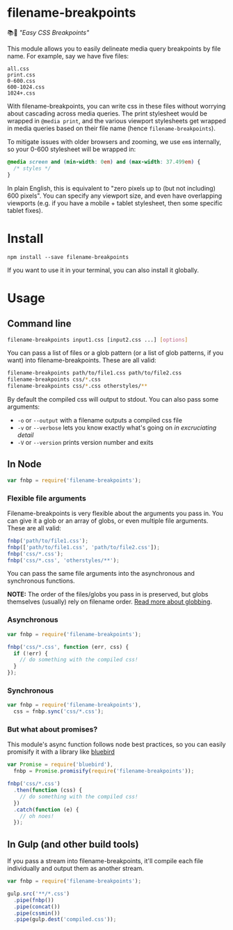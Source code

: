 # filename-breakpoints
📚📲 _"Easy CSS Breakpoints"_

This module allows you to easily delineate media query breakpoints by file name. For example, say we have five files:

```
all.css
print.css
0-600.css
600-1024.css
1024+.css
```

With filename-breakpoints, you can write css in these files without worrying about cascading across media queries. The print stylesheet would be wrapped in `@media print`, and the various viewport stylesheets get wrapped in media queries based on their file name (hence `filename-breakpoints`).

To mitigate issues with older browsers and zooming, we use `em`s internally, so your 0-600 stylesheet will be wrapped in:

```css
@media screen and (min-width: 0em) and (max-width: 37.499em) {
  /* styles */
}
```

In plain English, this is equivalent to "zero pixels up to (but not including) 600 pixels". You can specify any viewport size, and even have overlapping viewports (e.g. if you have a mobile + tablet stylesheet, then some specific tablet fixes).

# Install

```
npm install --save filename-breakpoints
```

If you want to use it in your terminal, you can also install it globally.

# Usage

## Command line

```bash
filename-breakpoints input1.css [input2.css ...] [options]
```

You can pass a list of files or a glob pattern (or a list of glob patterns, if you want) into filename-breakpoints. These are all valid:

```bash
filename-breakpoints path/to/file1.css path/to/file2.css
filename-breakpoints css/*.css
filename-breakpoints css/*.css otherstyles/**
```

By default the compiled css will output to stdout. You can also pass some arguments:

* `-o` or `--output` with a filename outputs a compiled css file
* `-v` or `--verbose` lets you know exactly what's going on _in excruciating detail_
* `-V` or `--version` prints version number and exits

## In Node

```js
var fnbp = require('filename-breakpoints');
```

### Flexible file arguments

Filename-breakpoints is very flexible about the arguments you pass in. You can give it a glob or an array of globs, or even multiple file arguments. These are all valid:

```js
fnbp('path/to/file1.css');
fnbp(['path/to/file1.css', 'path/to/file2.css']);
fnbp('css/*.css');
fnbp('css/*.css', 'otherstyles/**');
```

You can pass the same file arguments into the asynchronous and synchronous functions.

**NOTE:** The order of the files/globs you pass in is preserved, but globs themselves (usually) rely on filename order. [Read more about globbing](https://www.npmjs.com/package/glob#glob-primer).

### Asynchronous

```js
var fnbp = require('filename-breakpoints');

fnbp('css/*.css', function (err, css) {
  if (!err) {
    // do something with the compiled css!
  }
});
```

### Synchronous

```js
var fnbp = require('filename-breakpoints'),
  css = fnbp.sync('css/*.css');
```

### But what about promises?

This module's async function follows node best practices, so you can easily promisify it with a library like [bluebird](https://github.com/petkaantonov/bluebird)

```js
var Promise = require('bluebird'),
  fnbp = Promise.promisify(require('filename-breakpoints'));

fnbp('css/*.css')
  .then(function (css) {
    // do something with the compiled css!
  })
  .catch(function (e) {
    // oh noes!
  });
```

## In Gulp (and other build tools)

If you pass a stream into filename-breakpoints, it'll compile each file individually and output them as another stream.

```js
var fnbp = require('filename-breakpoints');

gulp.src('**/*.css')
  .pipe(fnbp())
  .pipe(concat())
  .pipe(cssmin())
  .pipe(gulp.dest('compiled.css'));
```